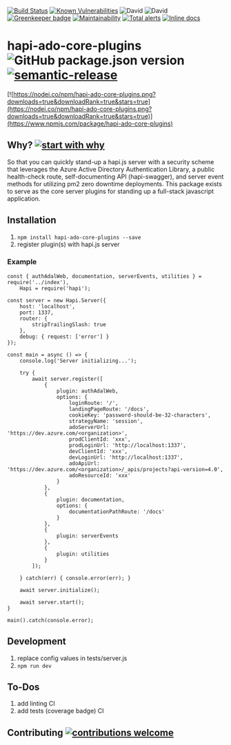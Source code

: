 [![Build Status](https://travis-ci.org/wavemotionio/hapi-ado-core-plugins.svg?branch=master)](https://travis-ci.org/wavemotionio/hapi-ado-core-plugins)
[![Known Vulnerabilities](https://snyk.io/test/github/wavemotionio/hapi-ado-core-plugins/badge.svg?targetFile=package.json)](https://snyk.io/test/github/wavemotionio/hapi-ado-core-plugins?targetFile=package.json)
![David](https://img.shields.io/david/wavemotionio/hapi-ado-core-plugins.svg)
![David](https://img.shields.io/david/dev/wavemotionio/hapi-ado-core-plugins.svg)
[![Greenkeeper badge](https://badges.greenkeeper.io/wavemotionio/hapi-ado-core-plugins.svg)](https://greenkeeper.io/)
[![Maintainability](https://api.codeclimate.com/v1/badges/a16842411d134d068e2d/maintainability)](https://codeclimate.com/github/wavemotionio/hapi-ado-core-plugins/maintainability)
[![Total alerts](https://img.shields.io/lgtm/alerts/g/wavemotionio/hapi-ado-core-plugins.svg?logo=lgtm&logoWidth=18)](https://lgtm.com/projects/g/wavemotionio/hapi-ado-core-plugins/alerts/)
[![Inline docs](http://inch-ci.org/github/wavemotionio/hapi-ado-core-plugins.svg?branch=master)](http://inch-ci.org/github/wavemotionio/hapi-ado-core-plugins)

# hapi-ado-core-plugins ![GitHub package.json version](https://img.shields.io/github/package-json/v/wavemotionio/hapi-ado-core-plugins.svg) [![semantic-release](https://img.shields.io/badge/%20%20%F0%9F%93%A6%F0%9F%9A%80-semantic--release-e10079.svg)](https://github.com/semantic-release/semantic-release)

[![https://nodei.co/npm/hapi-ado-core-plugins.png?downloads=true&downloadRank=true&stars=true](https://nodei.co/npm/hapi-ado-core-plugins.png?downloads=true&downloadRank=true&stars=true)](https://www.npmjs.com/package/hapi-ado-core-plugins)

## Why? [![start with why](https://img.shields.io/badge/start%20with-why%3F-brightgreen.svg?style=flat)](https://github.com/wavemotionio/hapi-ado-core-plugins/issues)
So that you can quickly stand-up a hapi.js server with a security scheme that leverages the Azure Active Directory Authentication Library, a public health-check route, self-documenting API (hapi-swagger), and server event methods for utilizing pm2 zero downtime deployments. This package exists to serve as the core server plugins for standing up a full-stack javascript application.

## Installation

1. `npm install hapi-ado-core-plugins --save`
2. register plugin(s) with hapi.js server

### Example
```
const { authAdalWeb, documentation, serverEvents, utilities } = require('../index'),
    Hapi = require('hapi');

const server = new Hapi.Server({
    host: 'localhost',
    port: 1337,
    router: {
        stripTrailingSlash: true
    },
    debug: { request: ['error'] }
});

const main = async () => {
    console.log('Server initializing...');

    try {
        await server.register([
            {
                plugin: authAdalWeb,
                options: {
                    loginRoute: '/',
                    landingPageRoute: '/docs',
                    cookieKey: 'password-should-be-32-characters',
                    strategyName: 'session',
                    adoServerUrl: 'https://dev.azure.com/<organization>',
                    prodClientId: 'xxx',
                    prodLoginUrl: 'http://localhost:1337',
                    devClientId: 'xxx',
                    devLoginUrl: 'http://localhost:1337',
                    adoApiUrl: 'https://dev.azure.com/<organization>/_apis/projects?api-version=4.0',
                    adoResourceId: 'xxx'
                }
            },
            {
                plugin: documentation,
                options: {
                    documentationPathRoute: '/docs'
                }
            },
            {
                plugin: serverEvents
            },
            {
                plugin: utilities
            }
        ]);

    } catch(err) { console.error(err); }

    await server.initialize();

    await server.start();
}

main().catch(console.error);

```

## Development

1. replace config values in tests/server.js
1. `npm run dev`

## To-Dos
1. add linting CI
1. add tests (coverage badge) CI

## Contributing [![contributions welcome](https://img.shields.io/badge/contributions-welcome-brightgreen.svg?style=flat)](https://github.com/wavemotionio/hapi-ado-core-plugins/issues)